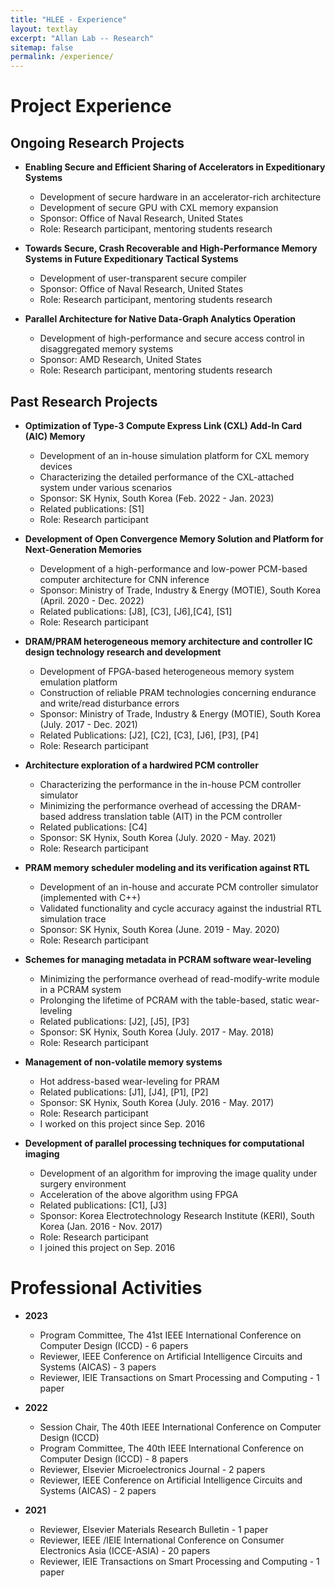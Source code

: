 ```yaml
---
title: "HLEE - Experience"
layout: textlay
excerpt: "Allan Lab -- Research"
sitemap: false
permalink: /experience/
---
```


# Project Experience

## Ongoing Research Projects
- **Enabling Secure and Efficient Sharing of Accelerators in Expeditionary Systems**
  - Development of secure hardware in an accelerator-rich architecture
  - Development of secure GPU with CXL memory expansion
  - Sponsor: Office of Naval Research, United States 
  - Role: Research participant, mentoring students research

- **Towards Secure, Crash Recoverable and High-Performance Memory Systems in Future Expeditionary Tactical Systems**
  - Development of user-transparent secure compiler
  - Sponsor: Office of Naval Research, United States
  - Role: Research participant, mentoring students research

- **Parallel Architecture for Native Data-Graph Analytics Operation**
  - Development of high-performance and secure access control in disaggregated memory systems
  - Sponsor: AMD Research, United States
  - Role: Research participant, mentoring students research

## Past Research Projects
- **Optimization of Type-3 Compute Express Link (CXL) Add-In Card (AIC) Memory**
  - Development of an in-house simulation platform for CXL memory devices
  - Characterizing the detailed performance of the CXL-attached system under various scenarios 
  - Sponsor: SK Hynix, South Korea (Feb. 2022 - Jan. 2023)
  - Related publications: [S1]
  - Role: Research participant

- **Development of Open Convergence Memory Solution and Platform for Next-Generation Memories**
  - Development of a high-performance and low-power PCM-based computer architecture for CNN inference
  - Sponsor: Ministry of Trade, Industry & Energy (MOTIE), South Korea (April. 2020 - Dec. 2022)
  - Related publications: [J8], [C3], [J6],[C4], [S1]
  - Role: Research participant

- **DRAM/PRAM heterogeneous memory architecture and controller IC design technology research and development**
  - Development of FPGA-based heterogeneous memory system emulation platform
  - Construction of reliable PRAM technologies concerning endurance and write/read disturbance errors
  - Sponsor: Ministry of Trade, Industry & Energy (MOTIE), South Korea (July. 2017 - Dec. 2021)
  - Related Publications: [J2], [C2], [C3], [J6], [P3], [P4]
  - Role: Research participant

- **Architecture exploration of a hardwired PCM controller**
  - Characterizing the performance in the in-house PCM controller simulator
  - Minimizing the performance overhead of accessing the DRAM-based address translation table (AIT) in the PCM controller
  - Related publications: [C4]
  - Sponsor: SK Hynix, South Korea (July. 2020 - May. 2021)
  - Role: Research participant

- **PRAM memory scheduler modeling and its verification against RTL**
  - Development of an in-house and accurate PCM controller simulator (implemented with C++)
  - Validated functionality and cycle accuracy against the industrial RTL simulation trace
  - Sponsor: SK Hynix, South Korea (June. 2019 - May. 2020)
  - Role: Research participant

- **Schemes for managing metadata in PCRAM software wear-leveling**
  - Minimizing the performance overhead of read-modify-write module in a PCRAM system
  - Prolonging the lifetime of PCRAM with the table-based, static wear-leveling
  - Related publications: [J2], [J5], [P3]
  - Sponsor: SK Hynix, South Korea (July. 2017 - May. 2018)
  - Role: Research participant

- **Management of non-volatile memory systems**
  - Hot address-based wear-leveling for PRAM
  - Related publications: [J1], [J4], [P1], [P2]
  - Sponsor: SK Hynix, South Korea (July. 2016 - May. 2017)
  - Role: Research participant
  - I worked on this project since Sep. 2016

- **Development of parallel processing techniques for computational imaging**
  - Development of an algorithm for improving the image quality under surgery environment
  - Acceleration of the above algorithm using FPGA
  - Related publications: [C1], [J3]
  - Sponsor: Korea Electrotechnology Research Institute (KERI), South Korea (Jan. 2016 - Nov. 2017)
  - Role: Research participant
  - I joined this project on Sep. 2016

# Professional Activities
- **2023**
  - Program Committee, The 41st IEEE International Conference on Computer Design (ICCD) - 6 papers
  - Reviewer, IEEE Conference on Artificial Intelligence Circuits and Systems (AICAS) - 3 papers
  - Reviewer, IEIE Transactions on Smart Processing and Computing - 1 paper

- **2022**
  - Session Chair, The 40th IEEE International Conference on Computer Design (ICCD)
  - Program Committee, The 40th IEEE International Conference on Computer Design (ICCD) - 8 papers
  - Reviewer, Elsevier Microelectronics Journal - 2 papers
  - Reviewer, IEEE Conference on Artificial Intelligence Circuits and Systems (AICAS) - 2 papers

- **2021**
  - Reviewer, Elsevier Materials Research Bulletin - 1 paper
  - Reviewer, IEEE /IEIE  International Conference on Consumer Electronics Asia (ICCE-ASIA) - 20 papers
  - Reviewer, IEIE Transactions on Smart Processing and Computing - 1 paper

